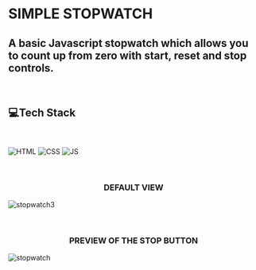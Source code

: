 # SIMPLE STOPWATCH

## A basic Javascript stopwatch which allows you to count up from zero with start, reset and stop controls. 

<br>

## 💻Tech Stack
<br>

![HTML](https://img.shields.io/badge/html5%20-%23E34F26.svg?&style=for-the-badge&logo=html5&logoColor=white)
![CSS](https://img.shields.io/badge/css3%20-%231572B6.svg?&style=for-the-badge&logo=css3&logoColor=white)
![JS](https://img.shields.io/badge/javascript%20-%23323330.svg?&style=for-the-badge&logo=javascript&logoColor=%23F7DF1E)

<br>

<h3 align="center">DEFAULT VIEW</h3>

![stopwatch3](https://user-images.githubusercontent.com/56999749/124381007-da1aba80-dcdd-11eb-8b0a-630090aa9ac8.JPG)

<br>

<h3 align="center">PREVIEW OF THE STOP BUTTON</h3>

![stopwatch](https://user-images.githubusercontent.com/56999749/124381017-eb63c700-dcdd-11eb-9a40-182a13060c8e.JPG)
